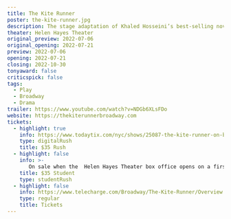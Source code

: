 ```yaml
---
title: The Kite Runner
poster: the-kite-runner.jpg
description: The stage adaptation of Khaled Hosseini’s best-selling novel arrives on Broadway.
theater: Helen Hayes Theater
original_preview: 2022-07-06
original_opening: 2022-07-21
preview: 2022-07-06
opening: 2022-07-21
closing: 2022-10-30
tonyaward: false
criticspick: false
tags: 
  - Play
  - Broadway
  - Drama
trailer: https://www.youtube.com/watch?v=NDGb6XLsFDo
website: https://thekiterunnerbroadway.com
tickets:
  - highlight: true
    info: https://www.todaytix.com/nyc/shows/25087-the-kite-runner-on-broadway
    type: digitalRush
    title: $35 Rush
  - highlight: false
    info: >-
       On sale when the  Helen Hayes Theater box office opens on a first-come, first-served basis at 10 AM Monday–Saturday; noon Sunday. Cash or credit card. Limit 2 per person. Seat Locations determined at the discretion of the box office. Subject to availability.
    title: $35 Student
    type: studentRush
  - highlight: false
    info: https://www.telecharge.com/Broadway/The-Kite-Runner/Overview
    type: regular
    title: Tickets
---
```

